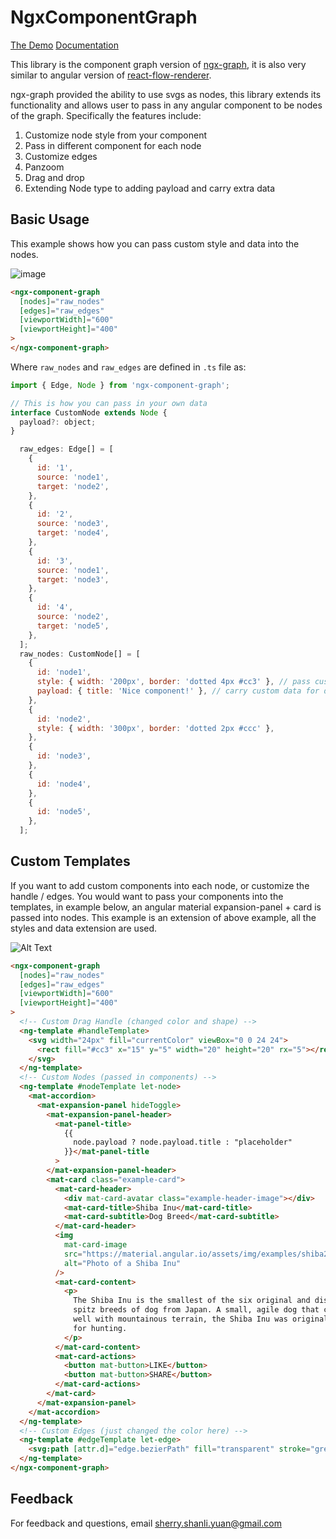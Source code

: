 # NgxComponentGraph

[The Demo](https://blckwolf5851.github.io/ngx-component-graph/)
[Documentation](https://github.com/blckwolf5851/ngx-component-graph)

This library is the component graph version of [ngx-graph](https://www.npmjs.com/package/@swimlane/ngx-graph), it is also very similar to angular version of [react-flow-renderer](https://www.npmjs.com/package/react-flow-renderer). 

ngx-graph provided the ability to use svgs as nodes, this library extends its functionality and allows user to pass in any angular component to be nodes of the graph. Specifically the features include:
1. Customize node style from your component
2. Pass in different component for each node
3. Customize edges
4. Panzoom
5. Drag and drop
6. Extending Node type to adding payload and carry extra data

## Basic Usage
This example shows how you can pass custom style and data into the nodes.

![image](https://user-images.githubusercontent.com/47068763/147889432-ae0a10b7-950a-4810-9f05-064cdfe32b6b.png)

```html
<ngx-component-graph
  [nodes]="raw_nodes"
  [edges]="raw_edges"
  [viewportWidth]="600"
  [viewportHeight]="400"
>
</ngx-component-graph>
```

Where `raw_nodes` and `raw_edges` are defined in `.ts` file as:
```js
import { Edge, Node } from 'ngx-component-graph';

// This is how you can pass in your own data
interface CustomNode extends Node {
  payload?: object;
}

  raw_edges: Edge[] = [
    {
      id: '1',
      source: 'node1',
      target: 'node2',
    },
    {
      id: '2',
      source: 'node3',
      target: 'node4',
    },
    {
      id: '3',
      source: 'node1',
      target: 'node3',
    },
    {
      id: '4',
      source: 'node2',
      target: 'node5',
    },
  ];
  raw_nodes: CustomNode[] = [
    {
      id: 'node1',
      style: { width: '200px', border: 'dotted 4px #cc3' }, // pass custom style to node
      payload: { title: 'Nice component!' }, // carry custom data for display
    },
    {
      id: 'node2',
      style: { width: '300px', border: 'dotted 2px #ccc' },
    },
    {
      id: 'node3',
    },
    {
      id: 'node4',
    },
    {
      id: 'node5',
    },
  ];
```

## Custom Templates

If you want to add custom components into each node, or customize the handle / edges. You would want to pass your components into the templates, in example below, an angular material expansion-panel + card is passed into nodes. This example is an extension of above example, all the styles and data extension are used.

![Alt Text](https://media.giphy.com/media/ZEUsR1niIzmCwtDlSu/giphy.gif)

```html
<ngx-component-graph
  [nodes]="raw_nodes"
  [edges]="raw_edges"
  [viewportWidth]="600"
  [viewportHeight]="400"
>
  <!-- Custom Drag Handle (changed color and shape) -->
  <ng-template #handleTemplate>
    <svg width="24px" fill="currentColor" viewBox="0 0 24 24">
      <rect fill="#cc3" x="15" y="5" width="20" height="20" rx="5"></rect>
    </svg>
  </ng-template>
  <!-- Custom Nodes (passed in components) -->
  <ng-template #nodeTemplate let-node>
    <mat-accordion>
      <mat-expansion-panel hideToggle>
        <mat-expansion-panel-header>
          <mat-panel-title>
            {{
              node.payload ? node.payload.title : "placeholder"
            }}</mat-panel-title
          >
        </mat-expansion-panel-header>
        <mat-card class="example-card">
          <mat-card-header>
            <div mat-card-avatar class="example-header-image"></div>
            <mat-card-title>Shiba Inu</mat-card-title>
            <mat-card-subtitle>Dog Breed</mat-card-subtitle>
          </mat-card-header>
          <img
            mat-card-image
            src="https://material.angular.io/assets/img/examples/shiba2.jpg"
            alt="Photo of a Shiba Inu"
          />
          <mat-card-content>
            <p>
              The Shiba Inu is the smallest of the six original and distinct
              spitz breeds of dog from Japan. A small, agile dog that copes very
              well with mountainous terrain, the Shiba Inu was originally bred
              for hunting.
            </p>
          </mat-card-content>
          <mat-card-actions>
            <button mat-button>LIKE</button>
            <button mat-button>SHARE</button>
          </mat-card-actions>
        </mat-card>
      </mat-expansion-panel>
    </mat-accordion>
  </ng-template>
  <!-- Custom Edges (just changed the color here) -->
  <ng-template #edgeTemplate let-edge>
    <svg:path [attr.d]="edge.bezierPath" fill="transparent" stroke="green" />
  </ng-template>
</ngx-component-graph>
```

## Feedback

For feedback and questions, email sherry.shanli.yuan@gmail.com
